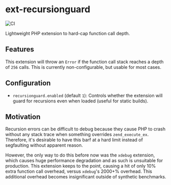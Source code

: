 # ext-recursionguard
![CI](https://github.com/pmmp/ext-recursionguard/workflows/CI/badge.svg)

Lightweight PHP extension to hard-cap function call depth.

## Features
This extension will throw an `Error` if the function call stack reaches a depth of `256` calls. This is currently non-configurable, but usable for most cases.

## Configuration
- `recursionguard.enabled` (default `1`): Controls whether the extension will guard for recursions even when loaded (useful for static builds).

## Motivation
Recursion errors can be difficult to debug because they cause PHP to crash without any stack trace when something overrides `zend_execute_ex`. Therefore, it's desirable to have this barf at a hard limit instead of segfaulting without apparent reason.

However, the only way to do this before now was the `xdebug` extension, which causes huge performance degradation and as such is unsuitable for production. This extension keeps to the point, causing a hit of only 10% extra function call overhead, versus `xdebug`'s 2000+% overhead. This additional overhead becomes insignificant outside of synthetic benchmarks.
